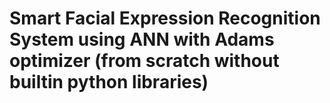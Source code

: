 # Smart Facial Expression Recognition System using ANN with Adams optimizer (from scratch without builtin python libraries)
